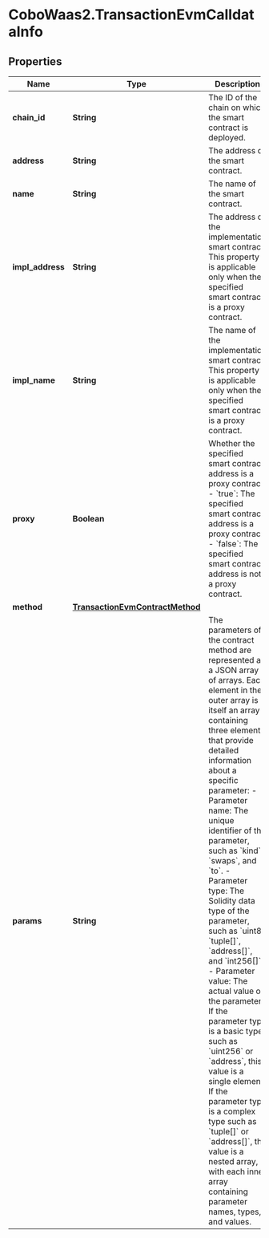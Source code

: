 # CoboWaas2.TransactionEvmCalldataInfo

## Properties

Name | Type | Description | Notes
------------ | ------------- | ------------- | -------------
**chain_id** | **String** | The ID of the chain on which the smart contract is deployed. | [optional] 
**address** | **String** | The address of the smart contract. | [optional] 
**name** | **String** | The name of the smart contract. | [optional] 
**impl_address** | **String** | The address of the implementation smart contract. This property is applicable only when the specified smart contract is a proxy contract. | [optional] 
**impl_name** | **String** | The name of the implementation smart contract. This property is applicable only when the specified smart contract is a proxy contract. | [optional] 
**proxy** | **Boolean** | Whether the specified smart contract address is a proxy contract. - &#x60;true&#x60;: The specified smart contract address is a proxy contract. - &#x60;false&#x60;: The specified smart contract address is not a proxy contract.  | [optional] 
**method** | [**TransactionEvmContractMethod**](TransactionEvmContractMethod.md) |  | [optional] 
**params** | **String** | The parameters of the contract method are represented as a JSON array of arrays. Each element in the outer array is itself an array containing three elements that provide detailed information about a specific parameter: - Parameter name: The unique identifier of the parameter, such as &#x60;kind&#x60;, &#x60;swaps&#x60;, and &#x60;to&#x60;. - Parameter type: The Solidity data type of the parameter, such as &#x60;uint8&#x60;, &#x60;tuple[]&#x60;, &#x60;address[]&#x60;, and &#x60;int256[]&#x60;. - Parameter value: The actual value of the parameter. If the parameter type is a basic type such as &#x60;uint256&#x60; or &#x60;address&#x60;, this value is a single element. If the parameter type is a complex type such as &#x60;tuple[]&#x60; or &#x60;address[]&#x60;, the value is a nested array, with each inner array containing parameter names, types, and values.  | [optional] 


